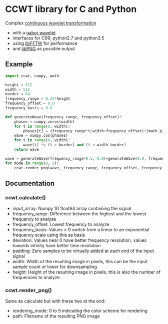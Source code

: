 # CCWT library for C and Python
Complex [continuous wavelet transformation](https://en.wikipedia.org/wiki/Continuous_wavelet_transform)
- with a [gabor wavelet](https://en.wikipedia.org/wiki/Gabor_wavelet)
- interfaces for C99, python2.7 and python3.5
- using [libFFTW](http://www.fftw.org) for performance
- and [libPNG](http://www.libpng.org/pub/png/libpng.html) as possible output


## Example

```python
import ccwt, numpy, math

height = 512
width = 512
border = 64
frequency_range = 0.25*height
frequency_offset = 0.0
frequency_basis = 0.0

def generateWave(frequency_range, frequency_offset):
    phases = numpy.zeros(width)
    for t in range(0, width):
        phases[t] = (frequency_range*t/width+frequency_offset)*(math.pi*2.0*t/width)
    wave = numpy.cos(phases)
    for t in range(0, width):
        wave[t] *= (t > border) and (t < width-border)
    return wave

wave = generateWave(frequency_range*0.5, 0.0)+generateWave(0.0, frequency_range*0.09375)+generateWave(0.0, frequency_range*(1.0-0.09375))
for mode in range(0, 6):
    ccwt.render_png(wave, frequency_range, frequency_offset, frequency_basis, math.e/(math.pi*math.pi), 0, width, height, mode, 'gallery/rendering_mode_'+str(mode)+'.png')
```


## Documentation

### ccwt.calculate()
- input_array: Numpy 1D float64 array containing the signal
- frequency_range: Difference between the highest and the lowest frequency to analyze
- frequency_offset: Lowest frequency to analyze
- frequency_basis: Values > 0 switch from a linear to an exponential frequency scale using this as basis
- deviation: Values near 0 have better frequency resolution, values towards infinity have better time resolution
- padding: Zero samples to be virtually added at each end of the input signal
- width: Width of the resulting image in pixels, this can be the input sample count or lower for downsampling
- height: Height of the resulting image in pixels, this is also the number of frequencies to analyze

### ccwt.render_png()
Same as calculate but with these two at the end:
- rendering_mode: 0 to 5 indicating the color scheme for rendering
- path: Filename of the resulting PNG image
